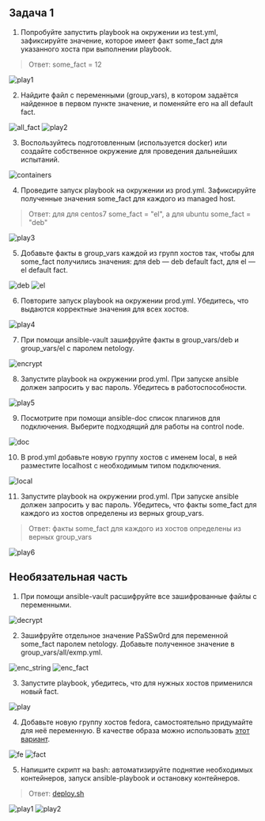 ## Задача 1

1. Попробуйте запустить playbook на окружении из test.yml, зафиксируйте значение, которое имеет факт some_fact для указанного хоста при выполнении playbook.

>Ответ: some_fact = 12

![play1](task1/play1.png)

2. Найдите файл с переменными (group_vars), в котором задаётся найденное в первом пункте значение, и поменяйте его на all default fact.

![all_fact](task1/all_fact.png)
![play2](task1/play2.png)

3. Воспользуйтесь подготовленным (используется docker) или создайте собственное окружение для проведения дальнейших испытаний.

![containers](task1/containers.png)

4. Проведите запуск playbook на окружении из prod.yml. Зафиксируйте полученные значения some_fact для каждого из managed host.

> Ответ: для для centos7 some_fact = "el", а для ubuntu some_fact = "deb"

![play3](task1/play3.png)

5. Добавьте факты в group_vars каждой из групп хостов так, чтобы для some_fact получились значения: для deb — deb default fact, для el — el default fact.

![deb](task1/deb_fact.png)
![el](task1/el_fact.png)

6. Повторите запуск playbook на окружении prod.yml. Убедитесь, что выдаются корректные значения для всех хостов.

![play4](task1/play4.png)

7. При помощи ansible-vault зашифруйте факты в group_vars/deb и group_vars/el с паролем netology.

![encrypt](task1/encrypt.png)

8. Запустите playbook на окружении prod.yml. При запуске ansible должен запросить у вас пароль. Убедитесь в работоспособности.

![play5](task1/play5.png)

9. Посмотрите при помощи ansible-doc список плагинов для подключения. Выберите подходящий для работы на control node.

![doc](task1/doc.png)

10. В prod.yml добавьте новую группу хостов с именем local, в ней разместите localhost с необходимым типом подключения.

![local](task1/local.png)

11. Запустите playbook на окружении prod.yml. При запуске ansible должен запросить у вас пароль. Убедитесь, что факты some_fact для каждого из хостов определены из верных group_vars.

>Ответ: факты some_fact для каждого из хостов определены из верных group_vars

![play6](task1/play6.png)

## Необязательная часть

1. При помощи ansible-vault расшифруйте все зашифрованные файлы с переменными.

![decrypt](extra/decrypt.png)

2. Зашифруйте отдельное значение PaSSw0rd для переменной some_fact паролем netology. Добавьте полученное значение в group_vars/all/exmp.yml.

![enc_string](extra/enc_string.png)
![enc_fact](extra/enc_fact.png)

3. Запустите playbook, убедитесь, что для нужных хостов применился новый fact.

![play](extra/enc_play.png)

4. Добавьте новую группу хостов fedora, самостоятельно придумайте для неё переменную. В качестве образа можно использовать [этот вариант](https://hub.docker.com/r/pycontribs/fedora).

![fe](extra/fe.png)
![fact](extra/fact.png)

5. Напишите скрипт на bash: автоматизируйте поднятие необходимых контейнеров, запуск ansible-playbook и остановку контейнеров.

>Ответ: [deploy.sh](./playbook/deploy.sh)

![play1](extra/enc_play1.png)
![play2](extra/enc_play2.png)
